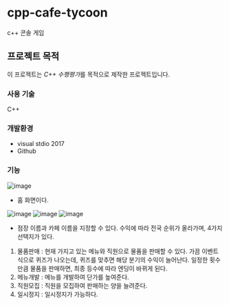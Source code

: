 # cpp-cafe-tycoon
c++ 콘솔 게임

## 프로젝트 목적
이 프로젝트는 *C++ 수행평가*를 목적으로 제작한 프로젝트입니다.

### 사용 기술
C++

### 개발환경
- visual stdio 2017
- Github

### 기능
![image](https://user-images.githubusercontent.com/42836576/58746280-94a0b900-8497-11e9-9220-ed957b3a13f0.png)
- 홈 화면이다.

![image](https://user-images.githubusercontent.com/42836576/58746283-a4b89880-8497-11e9-9b80-760efc5e59bf.png)
![image](https://user-images.githubusercontent.com/42836576/58746307-dd587200-8497-11e9-9a1f-d1d7eea112c0.png)
![image](https://user-images.githubusercontent.com/42836576/58746311-e8130700-8497-11e9-9dd4-b59bf5d34ef3.png)
- 점장 이름과 카페 이름을 지정할 수 있다. 수익에 따라 전국 순위가 올라가며, 4가지 선택지가 있다.
1. 물품판매 : 현재 가지고 있는 메뉴와 직원으로 물품을 판매할 수 있다. 가끔 이벤트식으로 퀴즈가 나오는데, 퀴즈를 맞추면 해당 분기의 수익이 늘어난다. 일정한 횟수만큼 물품을 판매하면, 최종 등수에 따라 엔딩이 바뀌게 된다.
2. 메뉴개발 : 메뉴를 개발하여 단가를 높여준다.
3. 직원모집 : 직원을 모집하여 판매하는 양을 늘려준다.
4. 일시정지 : 일시정지가 가능하다.


